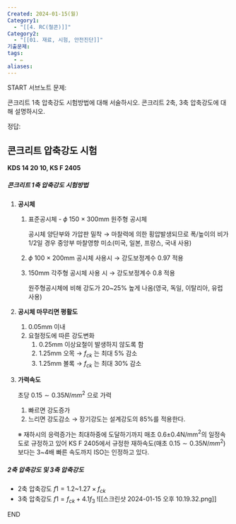 ```yaml
---
Created: 2024-01-15(월)
Category1:
  - "[[4. RC(철콘)]]"
Category2:
  - "[[01. 재료, 시험, 안전진단]]"
기출문제: 
tags:
  - ✏️
aliases: 
---
```

START
서브노트
문제:  

콘크리트 1축 압축강도 시험방법에 대해 서술하시오.
콘크리트 2축, 3축 압축강도에 대해 설명하시오.

정답: 


## 콘크리트 압축강도 시험 

**KDS 14 20 10, KS F 2405**
##### 콘크리트 1축 압축강도 시험방법

1. **공시체**
    1. 표준공시체 - $\phi$ 150 × 300mm 원주형 공시체
        
        공시체 양단부와 가압판 밀착 → 마찰력에 의한 횡압발생되므로 폭/높이의 비가 1/2일 경우 중앙부 마찰영향 미소(미국, 일본, 프랑스, 국내 사용)
        
    2. $\phi$ 100 × 200mm 공시체 사용시 → 강도보정계수 0.97 적용
    3. 150mm 각주형 공시체 사용 시  → 강도보정계수 0.8 적용
        
        원주형공시체에 비해 강도가 20~25% 높게 나옴(영국, 독일, 이탈리아, 유럽 사용)
        
2. **공시체 마무리면 평활도**
    1. 0.05mm 이내
    2. 요철정도에 따른 강도변화
        1. 0.25mm 이상요철이 발생하지 않도록 함
        2. 1.25mm 오목 → $f_{ck}$ 는 최대 5% 감소
        3. 1.25mm 볼록 → $f_{ck}$ 는 최대 30% 감소
3. **가력속도**
    
    초당 $0.15 \sim 0.35N/mm^2$ 으로 가력
    
    1. 빠르면 강도증가
    2. 느리면 강도감소 → 장기강도는 설계강도의 85%를 적용한다.
    
    ※ 재하시의 응력증가는 최대하중에 도달하기까지 매초 0.6±0.4N/mm$^2$의 일정속도로 규정하고 있어 KS F 2405에서 규정한 재하속도(매초 $0.15 \sim 0.35N/mm^2$) 보다는 3~4배 빠른 속도까지 ISO는 인정하고 있다.
##### 2축 압축강도 및 3축 압축강도
- 2축 압축강도 $f1=1.2$~$1.27 \times f_{ck}$
- 3축 압축강도 $f1=f_{ck} + 4.1f_3$
 ![[스크린샷 2024-01-15 오후 10.19.32.png]]
<!--ID: 1687436091493-->
END